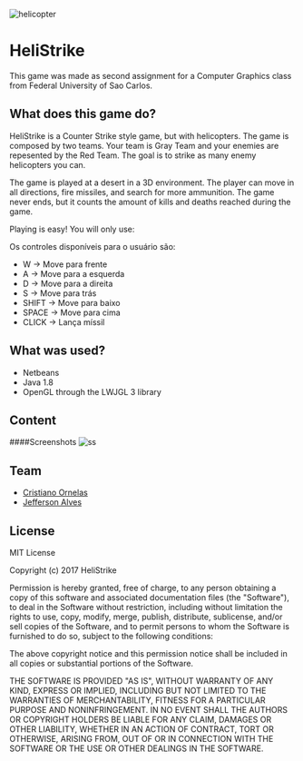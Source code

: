 ![helicopter](https://cloud.githubusercontent.com/assets/7515790/22896464/4e8a598c-f207-11e6-9ea7-03e5351bb6e5.png)

# HeliStrike
This game was made as second assignment for a Computer Graphics class from Federal University of Sao Carlos. 

What does this game do?
-------------
HeliStrike is a Counter Strike style game, but with helicopters. The game is composed by two teams. Your team is Gray Team and your enemies are repesented by the Red Team. The goal is to strike as many enemy helicopters you can.

The game is played at a desert in a 3D environment. The player can move in all directions, fire missiles, and search for more ammunition. The game never ends, but it counts the amount of kills and deaths reached during the game. 

Playing is easy! You will only use:

Os controles disponíveis para o usuário são:
- W -> Move para frente
- A -> Move para a esquerda
- D -> Move para a direita
- S -> Move para trás
- SHIFT -> Move para baixo
- SPACE -> Move para cima
- CLICK -> Lança míssil

What was used?
-------------
- Netbeans
- Java 1.8
- OpenGL through the LWJGL 3 library


Content
-------------
####Screenshots
![ss](https://cloud.githubusercontent.com/assets/7515790/22897369/9136cd4e-f20a-11e6-8567-455799664736.jpg)


Team
-------------
- [Cristiano Ornelas](https://www.linkedin.com/in/cristiano-ornelas-ribeiro-b58242ba)
- [Jefferson Alves](https://www.linkedin.com/in/jeffersonalvess)


License
-------------
MIT License

Copyright (c) 2017 HeliStrike

Permission is hereby granted, free of charge, to any person obtaining a copy
of this software and associated documentation files (the "Software"), to deal
in the Software without restriction, including without limitation the rights
to use, copy, modify, merge, publish, distribute, sublicense, and/or sell
copies of the Software, and to permit persons to whom the Software is
furnished to do so, subject to the following conditions:

The above copyright notice and this permission notice shall be included in all
copies or substantial portions of the Software.

THE SOFTWARE IS PROVIDED "AS IS", WITHOUT WARRANTY OF ANY KIND, EXPRESS OR
IMPLIED, INCLUDING BUT NOT LIMITED TO THE WARRANTIES OF MERCHANTABILITY,
FITNESS FOR A PARTICULAR PURPOSE AND NONINFRINGEMENT. IN NO EVENT SHALL THE
AUTHORS OR COPYRIGHT HOLDERS BE LIABLE FOR ANY CLAIM, DAMAGES OR OTHER
LIABILITY, WHETHER IN AN ACTION OF CONTRACT, TORT OR OTHERWISE, ARISING FROM,
OUT OF OR IN CONNECTION WITH THE SOFTWARE OR THE USE OR OTHER DEALINGS IN THE
SOFTWARE.

